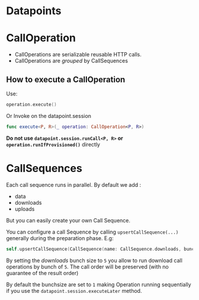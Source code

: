# Datapoints

# CallOperation

- CallOperations are serializable reusable HTTP calls.
- CallOperations are *grouped* by CallSequences

## How to execute a CallOperation

Use: 

```swift
operation.execute()
```
Or Invoke on the datapoint.session 

```swift
func execute<P, R>(_ operation: CallOperation<P, R>)
```

**Do not use `datapoint.session.runCall<P, R>` or `operation.runIfProvisioned()`** directly 



# CallSequences

Each call sequence runs in parallel. By default we add :

- data
- downloads
- uploads

But you can easily create your own Call Sequence.


You can configure a call Sequence by calling `upsertCallSequence(...)` generally during the preparation phase. E.g:

```swift
self.upsertCallSequence(CallSequence(name: CallSequence.downloads, bunchSize: 5))
```

By setting the *downloads* bunch size to `5` you allow to run download call operations by bunch of `5`. The call order will be preserved (with no guarantee of the result order)

By default the bunchsize are set to `1` making Operation running sequentially if you use the `datapoint.session.executeLater` method.
 